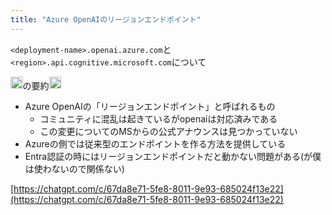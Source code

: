 ```yaml
---
title: "Azure OpenAIのリージョンエンドポイント"
---
```


`<deployment-name>.openai.azure.com`と`<region>.api.cognitive.microsoft.com`について

<img src='https://scrapbox.io/api/pages/nishio/DR/icon' alt='DR.icon' height="19.5"/>の要約<img src='https://scrapbox.io/api/pages/nishio/nishio/icon' alt='nishio.icon' height="19.5"/>
- Azure OpenAIの「リージョンエンドポイント」と呼ばれるもの
    - コミュニティに混乱は起きているがopenaiは対応済みである
    - この変更についてのMSからの公式アナウンスは見つかっていない
- Azureの側では従来型のエンドポイントを作る方法を提供している
- Entra認証の時にはリージョンエンドポイントだと動かない問題がある(が僕は使わないので関係ない)

[https://chatgpt.com/c/67da8e71-5fe8-8011-9e93-685024f13e22](https://chatgpt.com/c/67da8e71-5fe8-8011-9e93-685024f13e22)
